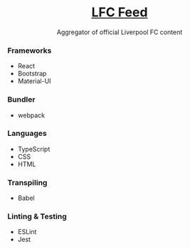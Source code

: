 <div align="center">
  <h1>
    <a href="https://mattwillson.github.io/lfc-feed/" target="_self">
      LFC Feed
    </a>
  </h1>
  <p>Aggregator of official Liverpool FC content</p>
</div>

### Frameworks

- React
- Bootstrap
- Material-UI

### Bundler

- webpack

### Languages

- TypeScript
- CSS
- HTML

### Transpiling

- Babel

### Linting & Testing

- ESLint
- Jest
